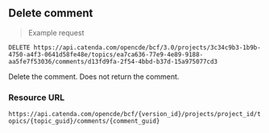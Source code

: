 ## Delete comment

> Example request

```http
DELETE https://api.catenda.com/opencde/bcf/3.0/projects/3c34c9b3-1b9b-4750-a4f3-0641d58fe48e/topics/ea7ca636-77e9-4e89-9188-aa5fe7f53036/comments/d13fd9fa-2f54-4bbd-b37d-15a975077cd3
```

Delete the comment. Does not return the comment.

### Resource URL

`https://api.catenda.com/opencde/bcf/{version_id}/projects/project_id/topics/{topic_guid}/comments/{comment_guid}`
